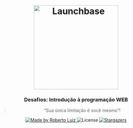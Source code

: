 <h1 align="center">
    <img alt="Launchbase" src="https://storage.googleapis.com/golden-wind/bootcamp-launchbase/logo.png" width="270px" />
</h1>

<h3 align="center">
  Desafios: Introdução à programação WEB
</h3>

<blockquote align="center">“Sua única limitação é você mesmo”!</blockquote>

<p align="center">

  <a href="https://www.linkedin.com/in/roberto-luiz-45616a139/">
    <img alt="Made by Roberto Luiz" src="https://img.shields.io/badge/made%20by-Rocketseat-%23F8952D">
  </a>

  <img alt="License" src="https://img.shields.io/badge/license-MIT-%23F7DF1E">

  <a href="https://github.com/RobertoLRV/LauchBase_Fase2_Desafios">
    <img alt="Stargazers" src="https://img.shields.io/badge/license-MIT-%23F8952D">
  </a>
</p>
